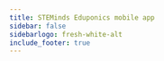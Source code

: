 ```yaml
---
title: STEMinds Eduponics mobile app
sidebar: false
sidebarlogo: fresh-white-alt
include_footer: true
---
```


